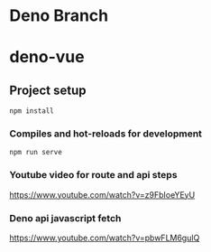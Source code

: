 # Deno Branch


# deno-vue

## Project setup
```
npm install
```

### Compiles and hot-reloads for development
```
npm run serve
```
### Youtube video for route and api steps

https://www.youtube.com/watch?v=z9FbIoeYEyU

### Deno api javascript fetch
https://www.youtube.com/watch?v=pbwFLM6gulQ